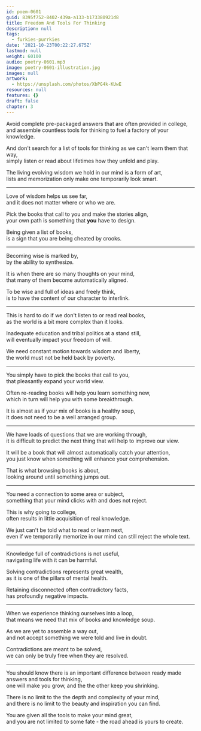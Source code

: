 ```yaml
---
id: poem-0601
guid: 8395f752-8402-439a-a133-b173380921d8
title: Freedom And Tools For Thinking
description: null
tags:
  - furkies-purrkies
date: '2021-10-23T00:22:27.675Z'
lastmod: null
weight: 60100
audio: poetry-0601.mp3
image: poetry-0601-illustration.jpg
images: null
artwork:
  - https://unsplash.com/photos/XbPG4k-KUwE
resources: null
features: {}
draft: false
chapter: 3
---
```


Avoid complete pre-packaged answers that are often provided in college,\
and assemble countless tools for thinking to fuel a factory of your knowledge.

And don't search for a list of tools for thinking as we can't learn them that way,\
simply listen or read about lifetimes how they unfold and play.

The living evolving wisdom we hold in our mind is a form of art,\
lists and memorization only make one temporarily look smart.

---

Love of wisdom helps us see far,\
and it does not matter where or who we are.

Pick the books that call to you and make the stories align,\
your own path is something that **you** have to design.

Being given a list of books,\
is a sign that you are being cheated by crooks.

---

Becoming wise is marked by,\
by the ability to synthesize.

It is when there are so many thoughts on your mind,\
that many of them become automatically aligned.

To be wise and full of ideas and freely think,\
is to have the content of our character to interlink.

---

This is hard to do if we don't listen to or read real books,\
as the world is a bit more complex than it looks.

Inadequate education and tribal politics at a stand still,\
will eventually impact your freedom of will.

We need constant motion towards wisdom and liberty,\
the world must not be held back by poverty.

---

You simply have to pick the books that call to you,\
that pleasantly expand your world view.

Often re-reading books will help you learn something new,\
which in turn will help you with some breakthrough.

It is almost as if your mix of books is a healthy soup,\
it does not need to be a well arranged group.

---

We have loads of questions that we are working through,\
it is difficult to predict the next thing that will help to improve our view.

It will be a book that will almost automatically catch your attention,\
you just know when something will enhance your comprehension.

That is what browsing books is about,\
looking around until something jumps out.

---

You need a connection to some area or subject,\
something that your mind clicks with and does not reject.

This is why going to college,\
often results in little acquisition of real knowledge.

We just can't be told what to read or learn next,\
even if we temporarily memorize in our mind can still reject the whole text.

---

Knowledge full of contradictions is not useful,\
navigating life with it can be harmful.

Solving contradictions represents great wealth,\
as it is one of the pillars of mental health.

Retaining disconnected often contradictory facts,\
has profoundly negative impacts.

---

When we experience thinking ourselves into a loop,\
that means we need that mix of books and knowledge soup.

As we are yet to assemble a way out,\
and not accept something we were told and live in doubt.

Contradictions are meant to be solved,\
we can only be truly free when they are resolved.

---

You should know there is an important difference between ready made answers and tools for thinking,\
one will make you grow, and the the other keep you shrinking.

There is no limit to the the depth and complexity of your mind,\
and there is no limit to the beauty and inspiration you can find.

You are given all the tools to make your mind great,\
and you are not limited to some fate - the road ahead is yours to create.
